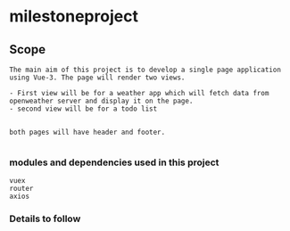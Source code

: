 # milestoneproject

## Scope
```
The main aim of this project is to develop a single page application using Vue-3. The page will render two views.

- First view will be for a weather app which will fetch data from openweather server and display it on the page.
- second view will be for a todo list


both pages will have header and footer.


```


### modules and dependencies used in this project
```
vuex
router
axios
```

### Details to follow

